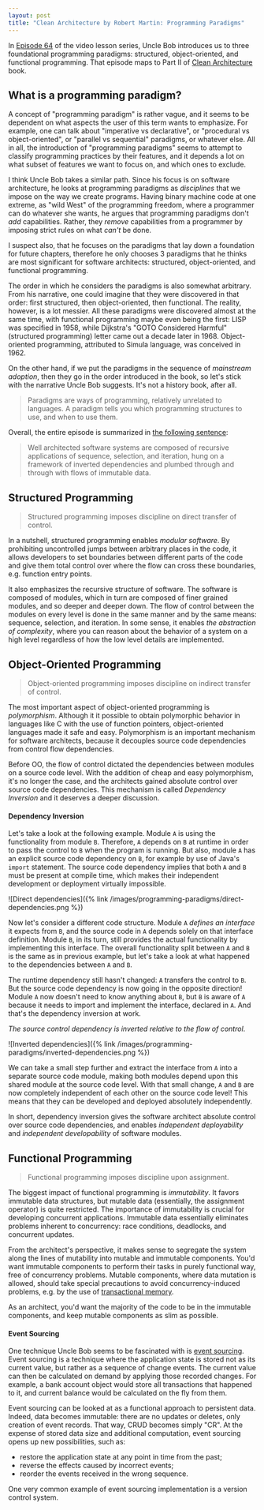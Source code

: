 ```yaml
---
layout: post
title: "Clean Architecture by Robert Martin: Programming Paradigms"
---
```

In [Episode 64][episode-64] of the video lesson series, Uncle Bob introduces us to three foundational programming paradigms: structured, object-oriented, and functional programming. That episode maps to Part II of [Clean Architecture][ca-book] book. 

## What is a programming paradigm? 

A concept of "programming paradigm" is rather vague, and it seems to be dependent on what aspects the user of this term wants to emphasize. For example, one can talk about "imperative vs declarative", or "procedural vs object-oriented",  or "parallel vs sequential" paradigms, or whatever else. All in all, the introduction of "programming paradigms" seems to attempt to classify programming practices by their features, and it depends a lot on what subset of features we want to focus on, and which ones to exclude. 

I think Uncle Bob takes a similar path. Since his focus is on software architecture, he looks at programming paradigms as *disciplines* that we impose on the way we create programs. Having binary machine code at one extreme, as "wild West" of the programming freedom, where a programmer can do whatever she wants, he argues that programming paradigms don't *add* capabilities. Rather, they *remove* capabilities from a programmer by imposing strict rules on what *can't* be done. 

I suspect also, that he focuses on the paradigms that lay down a foundation for future chapters, therefore he only chooses 3 paradigms that he thinks are most significant for software architects: structured, object-oriented, and functional programming. 

The order in which he considers the paradigms is also somewhat arbitrary. From his narrative, one could imagine that they were discovered in that order: first structured, then object-oriented, then functional. The reality, however, is a lot messier. All these paradigms were discovered almost at the same time, with functional programming maybe even being the first: LISP was specified in 1958, while Dijkstra's "GOTO Considered Harmful" (structured programming) letter came out a decade later in 1968. Object-oriented programming, attributed to Simula language, was conceived in 1962. 

On the other hand, if we put the paradigms in the sequence of *mainstream adoption*, then they go in the order introduced in the book, so let's stick with the narrative Uncle Bob suggests. It's not a history book, after all.

> Paradigms are ways of programming, relatively unrelated to languages. A paradigm tells you which programming structures to use, and when to use them. 

Overall, the entire episode is summarized in [the following sentence][episode-64]:

> Well architected software systems are composed of recursive applications of sequence, selection, and iteration, hung on a framework of inverted dependencies and plumbed through and through with flows of immutable data. 


## Structured Programming

> Structured programming imposes discipline on direct transfer of control. 

In a nutshell, structured programming enables *modular software*. By prohibiting uncontrolled jumps between arbitrary places in the code, it allows developers to set boundaries between different parts of the code and give them total control over where the flow can cross these boundaries, e.g. function entry points.

It also emphasizes the recursive structure of software. The software is composed of modules, which in turn are composed of  finer grained modules, and so deeper and deeper down. The flow of control between the modules on every level is done in the same manner and by the same means: sequence, selection, and iteration. In some sense, it enables *the abstraction of complexity*, where you can reason about the behavior of a system on a high level regardless of how the low level details are implemented.  

## Object-Oriented Programming 

> Object-oriented programming imposes discipline on indirect transfer of control. 

The most important aspect of object-oriented programming is *polymorphism*. Although it it possible to obtain polymorphic behavior in languages like C with the use of function pointers, object-oriented languages made it safe and easy. Polymorphism is an important mechanism for software architects, because it decouples source code dependencies from control flow dependencies. 

Before OO, the flow of control dictated the dependencies between modules on a source code level. With the addition of cheap and easy polymorphism, it's no longer the case, and the architects gained absolute control over source code dependencies. This mechanism is called *Dependency Inversion* and it deserves a deeper discussion.

#### Dependency Inversion

Let's take a look at the following example. Module `A` is using the functionality from module `B`. Therefore, `A` depends on `B` at runtime in order to pass the control to `B` when the program is running. But also, module `A` has an explicit source code dependency on `B`, for example by use of Java's `import` statement. The source code dependency implies that both `A` and `B` must be present at compile time, which makes their independent development or deployment virtually impossible. 

![Direct dependencies]({% link /images/programming-paradigms/direct-dependencies.png %})

Now let's consider a different code structure. Module `A` *defines an interface* it expects from `B`, and the source code in `A` depends solely on that interface definition. Module `B`, in its turn, still provides the actual functionality by implementing this interface. The overall functionality split between `A` and `B` is the same as in previous example, but let's take a look at what happened to the dependencies between `A` and `B`. 

The runtime dependency still hasn't changed: `A` transfers the control to `B`. But the source code dependency is now going in the opposite direction! Module `A` now doesn't need to know anything about `B`, but `B` is aware of `A` because it needs to import and implement the interface, declared in `A`. And that's the dependency inversion at work. 

*The source control dependency is inverted relative to the flow of control*. 

![Inverted dependencies]({% link /images/programming-paradigms/inverted-dependencies.png %})

We can take a small step further and extract the interface from `A` into a separate source code module, making both modules depend upon this shared module at the source code level. With that small change, `A` and `B` are now completely independent of each other on the source code level! This means that they can be developed and deployed absolutely independently. 

In short, dependency inversion gives the software architect absolute control over source code dependencies, and enables *independent deployability* and *independent developability* of software modules.

## Functional Programming 

> Functional programming imposes discipline upon assignment. 

The biggest impact of functional programming is *immutability*. It favors immutable data structures, but mutable data (essentially, the assignment operator) is quite restricted. The importance of immutability is crucial for developing concurrent applications. Immutable data essentially eliminates problems inherent to concurrency: race conditions, deadlocks, and concurrent updates. 

From the architect's perspective, it makes sense to segregate the system along the lines of mutability into mutable and immutable components. You'd want immutable components to perform their tasks in purely functional way, free of concurrency problems. Mutable components, where data mutation is allowed, should take special precautions to avoid concurrency-induced problems, e.g. by the use of [transactional memory][transactional-memory]. 

As an architect, you'd want the majority of the code to be in the immutable components, and keep mutable components as slim as possible. 

#### Event Sourcing

One technique Uncle Bob seems to be fascinated with is [event sourcing][event-sourcing]. Event sourcing is a technique where the application state is stored not as its current value, but rather as a sequence of change events. The current value can then be calculated on demand by applying those recorded changes. For example, a bank account object would store all transactions that happened to it, and current balance would be calculated on the fly from them.

Event sourcing can be looked at as a functional approach to persistent data. Indeed, data becomes immutable: there are no updates or deletes, only creation of event records. That way, CRUD becomes simply "CR". At the expense of stored data size and additional computation, event sourcing opens up new possibilities, such as: 

* restore the application state at any point in time from the past;
* reverse the effects caused by incorrect events; 
* reorder the events received in the wrong sequence.

One very common example of event sourcing implementation is a version control system.

[episode-64]: https://cleancoders.com/episode/clean-code-episode-64
[ca-book]: https://www.goodreads.com/book/show/18043011-clean-architecture
[transactional-memory]: https://en.wikipedia.org/wiki/Software_transactional_memory#Performance
[event-sourcing]: https://martinfowler.com/eaaDev/EventSourcing.html